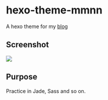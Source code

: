 # hexo-theme-mmnn
A hexo theme for my [blog](http://drakeleung.github.io/blog/)

## Screenshot
![](http://ww3.sinaimg.cn/large/7f85b91egw1f09t3sp26bj20dd0h5gn8.jpg)

## Purpose
Practice in Jade, Sass and so on.
